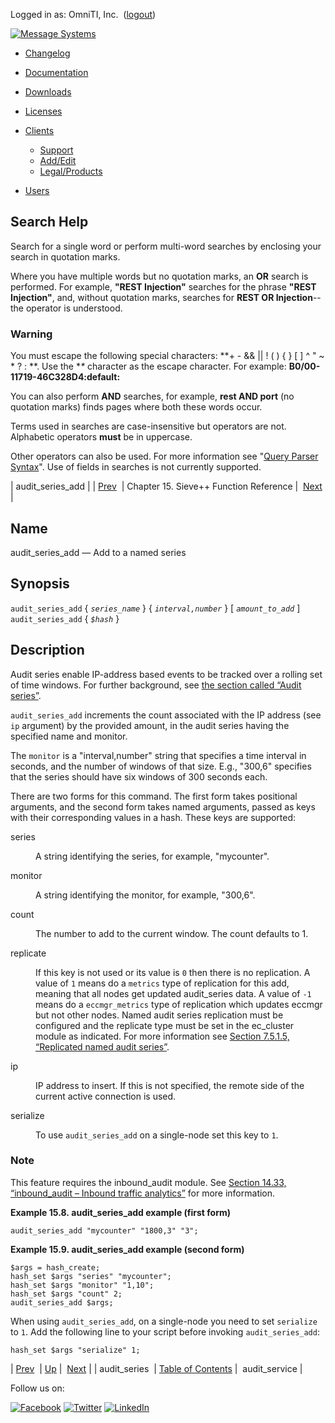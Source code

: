 Logged in as: OmniTI, Inc.  ([logout](https://support.messagesystems.com/logout.php))

[![Message Systems](https://support.messagesystems.com/images/ms-white205.png)](https://support.messagesystems.com/start.php) 

*   [Changelog](https://support.messagesystems.com/start.php?show=changelog)
*   [Documentation](https://support.messagesystems.com/docs/)
*   [Downloads](https://support.messagesystems.com/start.php)

*   [Licenses](https://support.messagesystems.com/license_summary.php)
*   <a href="">Clients</a>
    *   [Support](https://support.messagesystems.com/cs.php)
    *   [Add/Edit](https://support.messagesystems.com/edit_client.php)
    *   [Legal/Products](https://support.messagesystems.com/edit_products.php)
*   [Users](https://support.messagesystems.com/edit_customer.php)

## Search Help

Search for a single word or perform multi-word searches by enclosing your search in quotation marks.

Where you have multiple words but no quotation marks, an **OR** search is performed. For example, **"REST Injection"** searches for the phrase **"REST Injection"**, and, without quotation marks, searches for **REST OR Injection**--the operator is understood.

### Warning

You must escape the following special characters: **+ - && || ! ( ) { } [ ] ^ " ~ * ? : \**. Use the **\** character as the escape character. For example: **B0/00-11719-46C328D4\:default\:**

You can also perform **AND** searches, for example, **rest AND port** (no quotation marks) finds pages where both these words occur.

Terms used in searches are case-insensitive but operators are not. Alphabetic operators **must** be in uppercase.

Other operators can also be used. For more information see "[Query Parser Syntax](https://lucene.apache.org/core/old_versioned_docs/versions/3_0_0/queryparsersyntax.html)". Use of fields in searches is not currently supported.

| audit_series_add |
| [Prev](sieve.ref.audit_series.php)  | Chapter 15. Sieve++ Function Reference |  [Next](sieve.ref.audit_service.php) |

<a name="sieve.ref.audit_series_add"></a>
## Name

audit_series_add — Add to a named series

## Synopsis

`audit_series_add` { *`series_name`* } { *`interval,number`* } [ *`amount_to_add`* ]
`audit_series_add` { *`$hash`* }

<a name="idp13301168"></a>
## Description

Audit series enable IP-address based events to be tracked over a rolling set of time windows. For further background, see [the section called “Audit series”](sieve.ecaddons.php#sieve.ectypes_audit_series "Audit series").

`audit_series_add` increments the count associated with the IP address (see `ip` argument) by the provided amount, in the audit series having the specified name and monitor.

The `monitor` is a "interval,number" string that specifies a time interval in seconds, and the number of windows of that size. E.g., "300,6" specifies that the series should have six windows of 300 seconds each.

There are two forms for this command. The first form takes positional arguments, and the second form takes named arguments, passed as keys with their corresponding values in a hash. These keys are supported:

<dl class="variablelist">

<dt>series</dt>

<dd>

A string identifying the series, for example, "mycounter".

</dd>

<dt>monitor</dt>

<dd>

A string identifying the monitor, for example, "300,6".

</dd>

<dt>count</dt>

<dd>

The number to add to the current window. The count defaults to 1.

</dd>

<dt>replicate</dt>

<dd>

If this key is not used or its value is `0` then there is no replication. A value of `1` means do a `metrics` type of replication for this add, meaning that all nodes get updated audit_series data. A value of `-1` means do a `eccmgr_metrics` type of replication which updates eccmgr but not other nodes. Named audit series replication must be configured and the replicate type must be set in the ec_cluster module as indicated. For more information see [Section 7.5.1.5, “Replicated named audit series”](cluster.replication.php#cluster.replicated_audit_series "7.5.1.5. Replicated named audit series").

</dd>

<dt>ip</dt>

<dd>

IP address to insert. If this is not specified, the remote side of the current active connection is used.

</dd>

<dt>serialize</dt>

<dd>

To use `audit_series_add` on a single-node set this key to `1`.

</dd>

</dl>

### Note

This feature requires the inbound_audit module. See [Section 14.33, “inbound_audit – Inbound traffic analytics”](modules.inbound_audit.php "14.33. inbound_audit – Inbound traffic analytics") for more information.

<a name="example.audit_series_add"></a>

**Example 15.8. audit_series_add example (first form)**

`audit_series_add "mycounter" "1800,3" "3";`
<a name="example.audit_series_add.second"></a>

**Example 15.9. audit_series_add example (second form)**

```
$args = hash_create;
hash_set $args "series" "mycounter";
hash_set $args "monitor" "1,10";
hash_set $args "count" 2;
audit_series_add $args;
```

When using `audit_series_add`, on a single-node you need to set `serialize` to `1`. Add the following line to your script before invoking `audit_series_add`:

`hash_set $args "serialize" 1;`

| [Prev](sieve.ref.audit_series.php)  | [Up](sieve.ref.php) |  [Next](sieve.ref.audit_service.php) |
| audit_series  | [Table of Contents](index.php) |  audit_service |

Follow us on:

[![Facebook](https://support.messagesystems.com/images/icon-facebook.png)](http://www.facebook.com/messagesystems) [![Twitter](https://support.messagesystems.com/images/icon-twitter.png)](http://twitter.com/#!/MessageSystems) [![LinkedIn](https://support.messagesystems.com/images/icon-linkedin.png)](http://www.linkedin.com/company/message-systems)